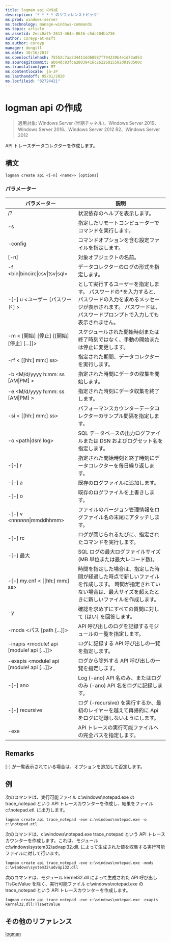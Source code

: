 ```yaml
---
title: logman api の作成
description: '* * * * のリファレンストピック'
ms.prod: windows-server
ms.technology: manage-windows-commands
ms.topic: article
ms.assetid: 2ecc0a75-2613-464a-8616-c5dc404bb736
author: coreyp-at-msft
ms.author: coreyp
manager: dongill
ms.date: 10/16/2017
ms.openlocfilehash: 75552c7aa2d4411dd60587f794239b4e1d73a853
ms.sourcegitcommit: ab64dc83fca28039416c26226815502d0193500c
ms.translationtype: MT
ms.contentlocale: ja-JP
ms.lasthandoff: 05/01/2020
ms.locfileid: "82724421"
---
```

# <a name="logman-create-api"></a>logman api の作成

> 適用対象: Windows Server (半期チャネル)、Windows Server 2019、Windows Server 2016、Windows Server 2012 R2、Windows Server 2012

API トレースデータコレクターを作成します。  

## <a name="syntax"></a>構文  
```  
logman create api <[-n] <name>> [options]  
```  
### <a name="parameters"></a>パラメーター  

|                    パラメーター                     |                                                                               説明                                                                               |
|--------------------------------------------------|-------------------------------------------------------------------------------------------------------------------------------------------------------------------------|
|                        /?                        |                                                                    状況依存のヘルプを表示します。                                                                     |
|                -s<computer name>                |                                                          指定したリモートコンピューターでコマンドを実行します。                                                          |
|                 -config <value>                  |                                                         コマンドオプションを含む設定ファイルを指定します。                                                         |
|                   [-n]<name>                    |                                                                       対象オブジェクトの名前。                                                                        |
| -f <bin&#124;bincirc&#124;csv&#124;tsv&#124;sql> |                                                            データコレクターのログの形式を指定します。                                                             |
|             -[-] u <ユーザー [パスワード] >              | として実行するユーザーを指定します。 パスワードの\*を入力すると、パスワードの入力を求めるメッセージが表示されます。 パスワードは、パスワードプロンプトで入力しても表示されません。 |
|    -m < [開始] [停止] [[開始] [停止] [...]]>    |                                                スケジュールされた開始時刻または終了時刻ではなく、手動の開始または停止に変更します。                                                 |
|                -rf < [[hh:] mm:] ss>                |                                                        指定された期間、データコレクターを実行します。                                                         |
|        -b <M/d/yyyy h:mm: ss [AM&#124;PM] >         |                                                              指定された時間にデータの収集を開始します。                                                               |
|        -e <M/d/yyyy h:mm: ss [AM&#124;PM] >         |                                                               指定された時刻にデータ収集を終了します。                                                                |
|                -si < [[hh:] mm:] ss>                |                                                 パフォーマンスカウンターデータコレクターのサンプル間隔を指定します。                                                  |
|              -o <path&#124;dsn! log>              |                                              SQL データベースの出力ログファイルまたは DSN およびログセット名を指定します。                                               |
|                      -[-] r                       |                                                  指定された開始時刻と終了時刻にデータコレクターを毎日繰り返します。                                                  |
|                      -[-] a                       |                                                                     既存のログファイルに追加します。                                                                     |
|                      -[-] o                      |                                                                     既存のログファイルを上書きします。                                                                     |
|           -[-] v <nnnnnn&#124;mmddhhmm>           |                                                   ファイルのバージョン管理情報をログファイル名の末尾にアタッチします。                                                   |
|                  -[-] rc<task>                   |                                                         ログが閉じられるたびに、指定されたコマンドを実行します。                                                          |
|                 -[-] 最大 <value>                  |                                                 SQL ログの最大ログファイルサイズ (MB 単位または最大レコード数)。                                                  |
|              -[-] my.cnf < [[hh:] mm:] ss>              |     時間を指定した場合は、指定した時間が経過した時点で新しいファイルを作成します。 時間が指定されていない場合は、最大サイズを超えたときに新しいファイルを作成します。     |
|                        -y                        |                                                             確認を求めずにすべての質問に対して [はい] を回答します。                                                              |
|            -mods <パス [path [...]]>             |                                                          API 呼び出しのログを記録するモジュールの一覧を指定します。                                                           |
|     -inapis <module! api [module! api [...]]>      |                                                         ログに記録する API 呼び出しの一覧を指定します。                                                          |
|     -exapis <module! api [module! api [...]]>      |                                                        ログから除外する API 呼び出しの一覧を指定します。                                                         |
|                     -[-] ano                      |                                                     Log (-ano) API 名のみ、またはログのみ (-ano) API 名をログに記録します。                                                     |
|                  -[-] recursive                   |                                          ログ (-recursive) を実行するか、最初のレイヤーを越えて再帰的に Api をログに記録しないようにします。                                           |
|                   -exe <value>                   |                                                        API トレースの実行可能ファイルへの完全パスを指定します。                                                        |

## <a name="remarks"></a>Remarks  
[-] が一覧表示されている場合は、オプションを追加して否定します。  
## <a name="examples"></a>例  
次のコマンドは、実行可能ファイル c:\windows\notepad.exe の trace_notepad という API トレースカウンターを作成し、結果をファイル c:\notepad.etl. に出力します。  
```  
logman create api trace_notepad -exe c:\windows\notepad.exe -o c:\notepad.etl  
```  
次のコマンドは、c:\windows\notepad.exe trace_notepad という API トレースカウンターを作成します。これは、モジュール c:\windows\system32\advapi32.dll. によって生成された値を収集する実行可能ファイルに対して行います。  
```  
logman create api trace_notepad -exe c:\windows\notepad.exe -mods c:\windows\system32\advapi32.dll  
```  
次のコマンドは、モジュール kernel32.dll によって生成された API 呼び出し TlsGetValue を除く、実行可能ファイル c:\windows\notepad.exe の trace_notepad という API トレースカウンターを作成します。  
```  
logman create api trace_notepad -exe c:\windows\notepad.exe -exapis kernel32.dll!TlsGetValue  
```  
## <a name="additional-references"></a>その他のリファレンス  
[logman](logman.md)  
